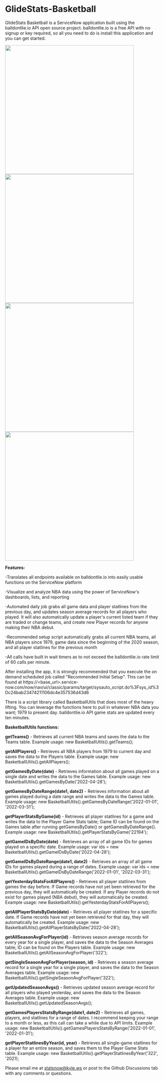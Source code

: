 # GlideStats-Basketball
GlideStats Basketball is a ServiceNow application built using the balldontlie.io API open source project. balldontlie.io is a free API with no signup or key required, so all you need to do is install this application and you can get started.

<img src="https://i.imgur.com/668ZbjN.png" height="420" width="" > 

<img src="https://i.imgur.com/E2UcBLI.png" height="420" width="" >

<img src="https://i.imgur.com/i6QYVQw.png" height="420" width="" > 

<img src="https://i.imgur.com/DvNVzEx.png" height="420" width="" >

<b>Features:</b>

-Translates all endpoints available on balldontlie.io into easily usable functions on the ServiceNow platform

-Visualize and analyze NBA data using the power of ServiceNow's dashboards, lists, and reporting

-Automated daily job grabs all game data and player statlines from the previous day, and updates season average records for all players who played. It will also automatically update a player's current listed team if they are traded or change teams, and create new Player records for anyone making their NBA debut.

-Recommended setup script automatically grabs all current NBA teams, all NBA players since 1979, game data since the beginning of the 2020 season, and all player statlines for the previous month

-All calls have built in wait timers as to not exceed the balldontlie.io rate limit of 60 calls per minute.

After installing the app, it is strongly recommended that you execute the on demand scheduled job called "Recommended Initial Setup". This can be found at https://<base_url>.service-now.com/now/nav/ui/classic/params/target/sysauto_script.do%3Fsys_id%3Dc24bab23474211106dc4e357536d43d6

There is a script library called BasketballUtils that does most of the heavy lifting. You can leverage the functions here to pull in whatever NBA data you want; 1979 to present day. balldontlie.io API game stats are updated every ten minutes.

<b>BasketballUtils functions:</b>

<b>getTeams()</b> - Retrieves all current NBA teams and saves the data to the Teams table. Example usage: 
new BasketballUtils().getTeams();

<b>getAllPlayers()</b> - Retrieves all NBA players from 1979 to current day and saves the data to the Players table. Example usage:
new BasketballUtils().getAllPlayers();

<b>getGamesByDate(date)</b> - Retrieves information about all games played on a single date and writes the data to the Games table. Example usage:
new BasketballUtils().getGamesByDate('2022-04-28');

<b>getGamesByDateRange(date1, date2)</b> - Retrieves information about all games played during a date range and writes the data to the Games table. Example usage:
new BasketballUtils().getGamesByDateRange('2022-01-01', '2022-03-31');

<b>getPlayerStatsByGame(id)</b> - Retrieves all player statlines for a game and writes the data to the Player Game Stats table; Game ID can be found on the Games table after running getGamesByDate() or getGamesByDateRange(). Example usage:
new BasketballUtils().getPlayerStatsByGame('22194');

<b>getGameIDsByDate(date)</b> - Retrieves an array of all game IDs for games played on a specific date. Example usage:
var ids = new BasketballUtils().getGameIDsByDate('2022-04-28');

<b>getGameIDsByDateRange(date1, date2)</b> - Retrieves an array of all game IDs for games played during a range of dates. Example usage:
var ids = new BasketballUtils().getGameIDsByDateRange('2022-01-01', '2022-03-31');

<b>getYesterdayStatsForAllPlayers()</b> - Retrieves all player statlines from games the day before. If Game records have not yet been retrieved for the previous day, they will automatically be created. If any Player records do not exist for games played (NBA debut), they will automatically be created. Example usage:
new BasketballUtils().getYesterdayStatsForAllPlayers();

<b>getAllPlayerStatsByDate(date)</b> - Retrieves all player statlines for a specific date. If Game records have not yet been retrieved for that day, they will automatically be created. Example usage:
new BasketballUtils().getAllPlayerStatsByDate('2022-04-28');

<b>getAllSeasonAvgForPlayer(id)</b> - Retrieves season average records for every year for a single player, and saves the data to the Season Averages table; ID can be found on the Players table. Example usage:
new BasketballUtils().getAllSeasonAvgForPlayer('322');

<b>getSingleSeasonAvgForPlayer(season, id)</b> - Retrieves a season average record for a single year for a single player, and saves the data to the Season Averages table. Example usage:
new BasketballUtils().getSingleSeasonAvgForPlayer('322');

<b>getUpdatedSeasonAvgs()</b> - Retrieves updated season average record for all players who played yesterday, and saves the data to the Season Averages table. Example usage:
new BasketballUtils().getUpdatedSeasonAvgs();

<b>getGamesPlayersStatsByRange(date1, date2)</b> - Retrieves all games, players, and statlines for a range of dates. I recommend keeping your range to a month or less, as this call can take a while due to API limits. Example usage:
new BasketballUtils().getGamesPlayersStatsByRange('2022-01-01', '2022-01-31');

<b>getPlayerStatlinesByYear(id, year)</b> - Retrieves all single-game statlines for a player for an entire season, and saves them to the Player Game Stats table. Example usage:
new BasketballUtils().getPlayerStatlinesByYear('322', '2021);

Please email me at statsnow@kyle.ws or post to the Github Discussions tab with any comments or questions.

<meta name="google-site-verification" content="TOcVw5BOF2hXO168lgJk0kOINgdr-VMqSqvn-RUXDP0" />
